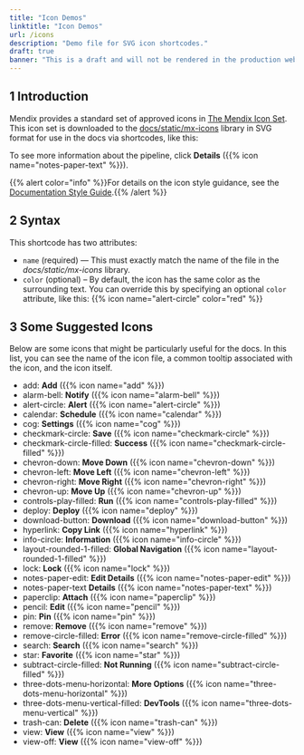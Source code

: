 ```yaml
---
title: "Icon Demos"
linktitle: "Icon Demos"
url: /icons
description: "Demo file for SVG icon shortcodes."
draft: true
banner: "This is a draft and will not be rendered in the production website. Use this page to test how icons will render. Linting has been disabled for this file."
---
```

<!-- markdownlint-disable-file -->

## 1 Introduction

Mendix provides a standard set of approved icons in [The Mendix Icon Set](https://mendix.atlassian.net/l/cp/U89wu3oL). This icon set is downloaded to the [docs/static/mx-icons](https://github.com/mendix/docs/tree/development/static/mx-icons) library in SVG format for use in the docs via shortcodes, like this:

To see more information about the pipeline, click **Details** ({{% icon name="notes-paper-text" %}}).

{{% alert color="info" %}}For details on the icon style guidance, see the [Documentation Style Guide](https://mendix.atlassian.net/wiki/spaces/RNDHB/pages/2510061889/Images+and+Icons#Icons).{{% /alert %}}

## 2 Syntax

This shortcode has two attributes:

* `name` (required) — This must exactly match the name of the file in the *docs/static/mx-icons* library.
* `color` (optional) – By default, the icon has the same color as the surrounding text. You can override this by specifying an optional `color` attribute, like this: {{% icon name="alert-circle" color="red" %}}

## 3 Some Suggested Icons

Below are some icons that might be particularly useful for the docs. In this list, you can see the name of the icon file, a common tooltip associated with the icon, and the icon itself.

* add: **Add** ({{% icon name="add" %}})
* alarm-bell: **Notify** ({{% icon name="alarm-bell" %}}) 
* alert-circle: **Alert** ({{% icon name="alert-circle" %}})
* calendar: **Schedule** ({{% icon name="calendar" %}})
* cog: **Settings** ({{% icon name="cog" %}})
* checkmark-circle: **Save** ({{% icon name="checkmark-circle" %}})
* checkmark-circle-filled: **Success** ({{% icon name="checkmark-circle-filled" %}})
* chevron-down: **Move Down** ({{% icon name="chevron-down" %}})
* chevron-left: **Move Left** ({{% icon name="chevron-left" %}})
* chevron-right: **Move Right** ({{% icon name="chevron-right" %}})
* chevron-up: **Move Up** ({{% icon name="chevron-up" %}})
* controls-play-filled: **Run** ({{% icon name="controls-play-filled" %}})
* deploy: **Deploy** ({{% icon name="deploy" %}})
* download-button: **Download** ({{% icon name="download-button" %}})
* hyperlink: **Copy Link** ({{% icon name="hyperlink" %}})
* info-circle: **Information** ({{% icon name="info-circle" %}})
* layout-rounded-1-filled: **Global Navigation** ({{% icon name="layout-rounded-1-filled" %}})
* lock: **Lock** ({{% icon name="lock" %}})
* notes-paper-edit: **Edit Details** ({{% icon name="notes-paper-edit" %}})
* notes-paper-text **Details** ({{% icon name="notes-paper-text" %}})
* paperclip: **Attach** ({{% icon name="paperclip" %}})
* pencil: **Edit** ({{% icon name="pencil" %}})
* pin: **Pin** ({{% icon name="pin" %}})
* remove: **Remove** ({{% icon name="remove" %}})
* remove-circle-filled: **Error** ({{% icon name="remove-circle-filled" %}})
* search: **Search** ({{% icon name="search" %}})
* star: **Favorite** ({{% icon name="star" %}})
* subtract-circle-filled: **Not Running** ({{% icon name="subtract-circle-filled"  %}})
* three-dots-menu-horizontal: **More Options** ({{% icon name="three-dots-menu-horizontal" %}})
* three-dots-menu-vertical-filled: **DevTools** ({{% icon name="three-dots-menu-vertical" %}})
* trash-can: **Delete** ({{% icon name="trash-can" %}})
* view: **View** ({{% icon name="view" %}})
* view-off: **View** ({{% icon name="view-off" %}})